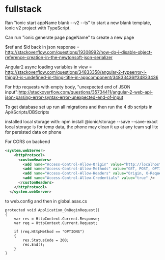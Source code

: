# fullstack

Ran "ionic start appName blank --v2 --ts" to start a new blank template, ionic v2 project with TypeScript.

Can run "ionic generate page pageName" to create a new page

$ref and $id back in json response = http://stackoverflow.com/questions/19308992/how-do-i-disable-object-reference-creation-in-the-newtonsoft-json-serializer

Angular2 async loading variables in view = http://stackoverflow.com/questions/34833358/angular-2-typeerror-l-thing0-is-undefined-in-thing-title-in-appcomponent/34833436#34833436

For http requests with empty body, "unexpected end of JSON input":http://stackoverflow.com/questions/35734411/angular-2-web-api-json-parsing-error-syntax-error-unexpected-end-of-input

To get database set up run all migrations and then run the 4 db scripts in Api/Scripts/DBScripts


installed local storage with: npm install @ionic/storage --save --save-exact
local storage is for temp data, the phone may clean it up at any team
sql lite for persisted data on phone



For CORS on backend
```xml
<system.webServer>
    <httpProtocol>
      <customHeaders>
        <add name="Access-Control-Allow-Origin" value="http://localhost:8100" />
        <add name="Access-Control-Allow-Methods" value="GET, POST, OPTIONS, PUT, DELETE" />
        <add name="Access-Control-Allow-Headers" value="Origin, X-Requested-With, Content-Type, Accept, Authorization" />
        <add name="Access-Control-Allow-Credentials" value="true" />
      </customHeaders>
    </httpProtocol>
  </system.webServer>
```
to web.config
and then in global.asax.cs

    protected void Application_OnBeginRequest()
    {
        var res = HttpContext.Current.Response;
        var req = HttpContext.Current.Request;

        if (req.HttpMethod == "OPTIONS")
        {
            res.StatusCode = 200;
            res.End();
        }
    }